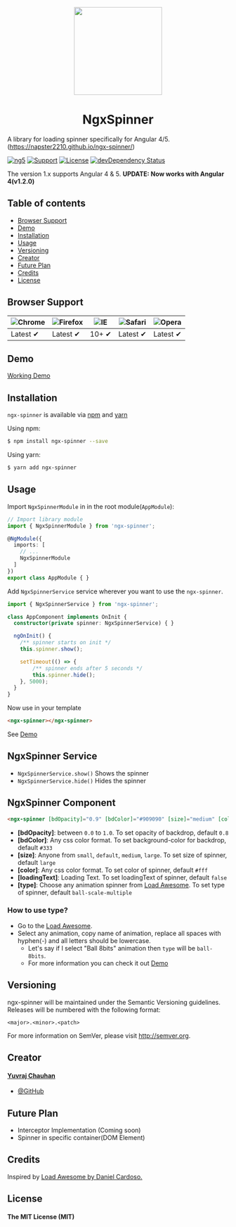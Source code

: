 <p align="center">
  <img height="200px" width="200px" style="text-align: center;" src="https://cdn.rawgit.com/Napster2210/ngx-spinner/gh-pages/assets/logo.png">
  <h1 align="center">NgxSpinner</h1>
</p>

A library for loading spinner specifically for Angular 4/5. (https://napster2210.github.io/ngx-spinner/)

[![ng5](https://img.shields.io/travis/rust-lang/rust.svg?style=flat-square)]()
[![Support](https://img.shields.io/badge/Support-Angular%204%2B-blue.svg?style=flat-square)]()
[![License](https://img.shields.io/badge/license-MIT-blue.svg?style=flat-square)]()
[![devDependency Status](https://img.shields.io/david/expressjs/express.svg?style=flat-square)]()

The version 1.x supports Angular 4 & 5. <b>UPDATE: Now works with Angular 4(v1.2.0)</b>

## Table of contents

- [Browser Support](#browser-support)
- [Demo](#demo)
- [Installation](#installation)
- [Usage](#usage)
- [Versioning](#versioning)
- [Creator](#creator)
- [Future Plan](#future-plan)
- [Credits](#credits)
- [License](#license)

## Browser Support

![Chrome](http://icons.iconarchive.com/icons/google/chrome/48/Google-Chrome-icon.png) | ![Firefox](https://support.cdn.mozilla.net/static/sumo/img/favicon.ico) | ![IE](https://www.msccruises.co.uk/wcsstore/MSCB2CStoreFrontAssetStore//images/icon_ie.png) | ![Safari](https://aplweb.sercomtel.com.br/sistemas/areaCliente/img/logoSafari.png) | ![Opera](https://www.webcomponents.org/assets/opera.png)
--- | --- | --- | --- | --- |
Latest ✔ | Latest ✔ | 10+ ✔ | Latest ✔ | Latest ✔ |

## Demo

[Working Demo](https://napster2210.github.io/ngx-spinner/)

## Installation

`ngx-spinner` is available via [npm](https://www.npmjs.com/package/ngx-spinner) and [yarn](https://yarnpkg.com/en/package/ngx-spinner)

Using npm:
```bash
$ npm install ngx-spinner --save
```

Using yarn:
```bash
$ yarn add ngx-spinner
```

## Usage

Import `NgxSpinnerModule` in  in the root module(`AppModule`):
```typescript
// Import library module
import { NgxSpinnerModule } from 'ngx-spinner';

@NgModule({
  imports: [
    // ...
    NgxSpinnerModule
  ]
})
export class AppModule { }
```

Add `NgxSpinnerService` service wherever you want to use the `ngx-spinner`.
```typescript
import { NgxSpinnerService } from 'ngx-spinner';

class AppComponent implements OnInit {
  constructor(private spinner: NgxSpinnerService) { }

  ngOnInit() {
    /** spinner starts on init */
    this.spinner.show();

    setTimeout(() => {
        /** spinner ends after 5 seconds */
        this.spinner.hide();
    }, 5000);
  }
}
```

Now use in your template
```html
<ngx-spinner></ngx-spinner>
```
See [Demo](https://napster2210.github.io/ngx-spinner/)

## NgxSpinner Service

- `NgxSpinnerService.show()`  Shows the spinner
- `NgxSpinnerService.hide()`  Hides the spinner

## NgxSpinner Component

```html
<ngx-spinner [bdOpacity]="0.9" [bdColor]="#909090" [size]="medium" [color]="#fff" [loadingText]="Loading..." [type]="ball-scale-multiple"></ngx-spinner>
```

- **[bdOpacity]**: between `0.0` to `1.0`.
  To set opacity of backdrop, default `0.8`
- **[bdColor]**: Any css color format.
  To set background-color for backdrop, default `#333`
- **[size]**: Anyone from `small`, `default`, `medium`, `large`.
  To set size of spinner, default `large`
- **[color]**: Any css color format.
  To set color of spinner, default `#fff`
- **[loadingText]**: Loading Text.
  To set loadingText of spinner, default `false`  
- **[type]**: Choose any animation spinner from [Load Awesome](http://github.danielcardoso.net/load-awesome/animations.html).
  To set type of spinner, default `ball-scale-multiple`
  
### How to use type?

- Go to the [Load Awesome](http://github.danielcardoso.net/load-awesome/animations.html).
- Select any animation, copy name of animation, replace all spaces with hyphen(-) and all letters should be lowercase. 
  - Let's say if I select "Ball 8bits" animation then `type` will be `ball-8bits`.
  - For more information you can check it out [Demo](https://napster2210.github.io/ngx-spinner/)


## Versioning

ngx-spinner will be maintained under the Semantic Versioning guidelines.
Releases will be numbered with the following format:

`<major>.<minor>.<patch>`

For more information on SemVer, please visit http://semver.org.

## Creator

#### [Yuvraj Chauhan](mailto:yuvrajchauhan3113@gmail.com)
- [@GitHub](https://github.com/Napster2210)

## Future Plan

- Interceptor Implementation (Coming soon)
- Spinner in specific container(DOM Element)

## Credits

 Inspired by [Load Awesome by Daniel Cardoso.](https://github.com/danielcardoso/load-awesome)

## License

#### The MIT License (MIT)
